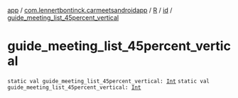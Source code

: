 [app](../../../index.md) / [com.lennertbontinck.carmeetsandroidapp](../../index.md) / [R](../index.md) / [id](index.md) / [guide_meeting_list_45percent_vertical](./guide_meeting_list_45percent_vertical.md)

# guide_meeting_list_45percent_vertical

`static val guide_meeting_list_45percent_vertical: `[`Int`](https://kotlinlang.org/api/latest/jvm/stdlib/kotlin/-int/index.html)
`static val guide_meeting_list_45percent_vertical: `[`Int`](https://kotlinlang.org/api/latest/jvm/stdlib/kotlin/-int/index.html)